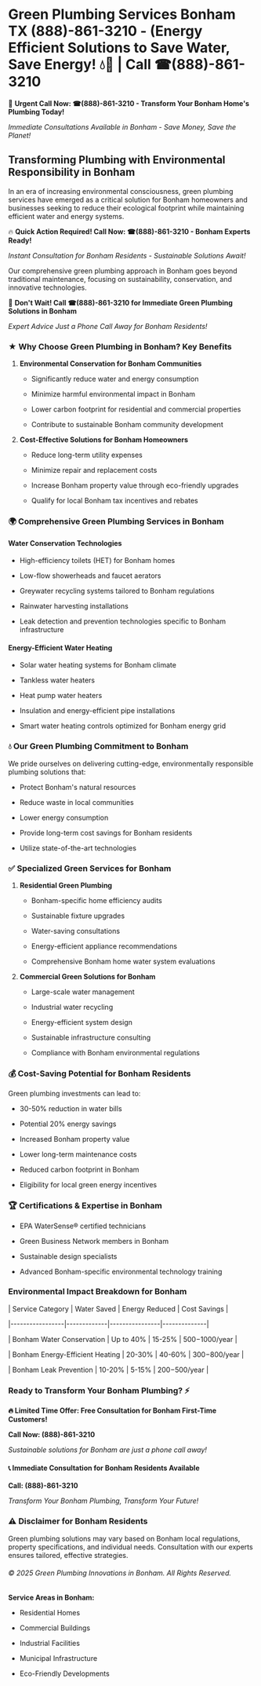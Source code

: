 # Green Plumbing Services Bonham TX (888)-861-3210 - (Energy Efficient Solutions to Save Water, Save Energy! 💧🌿 | Call ☎(888)-861-3210

🚨 **Urgent Call Now: ☎(888)-861-3210 - Transform Your Bonham Home's Plumbing Today!**
*Immediate Consultations Available in Bonham - Save Money, Save the Planet!*

## Transforming Plumbing with Environmental Responsibility in Bonham

In an era of increasing environmental consciousness, green plumbing services have emerged as a critical solution for Bonham homeowners and businesses seeking to reduce their ecological footprint while maintaining efficient water and energy systems. 

🔥 **Quick Action Required! Call Now: ☎(888)-861-3210 - Bonham Experts Ready!**
*Instant Consultation for Bonham Residents - Sustainable Solutions Await!*

Our comprehensive green plumbing approach in Bonham goes beyond traditional maintenance, focusing on sustainability, conservation, and innovative technologies.

🚨 **Don't Wait! Call ☎(888)-861-3210 for Immediate Green Plumbing Solutions in Bonham**
*Expert Advice Just a Phone Call Away for Bonham Residents!*

### ★ Why Choose Green Plumbing in Bonham? Key Benefits

1. **Environmental Conservation for Bonham Communities** 
   - Significantly reduce water and energy consumption
   - Minimize harmful environmental impact in Bonham
   - Lower carbon footprint for residential and commercial properties
   - Contribute to sustainable Bonham community development

2. **Cost-Effective Solutions for Bonham Homeowners** 
   - Reduce long-term utility expenses
   - Minimize repair and replacement costs
   - Increase Bonham property value through eco-friendly upgrades
   - Qualify for local Bonham tax incentives and rebates

### 🌍 Comprehensive Green Plumbing Services in Bonham

#### Water Conservation Technologies
- High-efficiency toilets (HET) for Bonham homes
- Low-flow showerheads and faucet aerators
- Greywater recycling systems tailored to Bonham regulations
- Rainwater harvesting installations
- Leak detection and prevention technologies specific to Bonham infrastructure

#### Energy-Efficient Water Heating
- Solar water heating systems for Bonham climate
- Tankless water heaters
- Heat pump water heaters
- Insulation and energy-efficient pipe installations
- Smart water heating controls optimized for Bonham energy grid

### 💧 Our Green Plumbing Commitment to Bonham

We pride ourselves on delivering cutting-edge, environmentally responsible plumbing solutions that:
- Protect Bonham's natural resources
- Reduce waste in local communities
- Lower energy consumption
- Provide long-term cost savings for Bonham residents
- Utilize state-of-the-art technologies

### ✅ Specialized Green Services for Bonham

1. **Residential Green Plumbing**
   - Bonham-specific home efficiency audits
   - Sustainable fixture upgrades
   - Water-saving consultations
   - Energy-efficient appliance recommendations
   - Comprehensive Bonham home water system evaluations

2. **Commercial Green Solutions for Bonham**
   - Large-scale water management
   - Industrial water recycling
   - Energy-efficient system design
   - Sustainable infrastructure consulting
   - Compliance with Bonham environmental regulations

### 💰 Cost-Saving Potential for Bonham Residents

Green plumbing investments can lead to:
- 30-50% reduction in water bills
- Potential 20% energy savings
- Increased Bonham property value
- Lower long-term maintenance costs
- Reduced carbon footprint in Bonham
- Eligibility for local green energy incentives

### 🏆 Certifications & Expertise in Bonham

- EPA WaterSense® certified technicians
- Green Business Network members in Bonham
- Sustainable design specialists
- Advanced Bonham-specific environmental technology training

### Environmental Impact Breakdown for Bonham

| Service Category | Water Saved | Energy Reduced | Cost Savings |
|-----------------|-------------|----------------|--------------|
| Bonham Water Conservation | Up to 40% | 15-25% | $500-$1000/year |
| Bonham Energy-Efficient Heating | 20-30% | 40-60% | $300-$800/year |
| Bonham Leak Prevention | 10-20% | 5-15% | $200-$500/year |

### Ready to Transform Your Bonham Plumbing? ⚡

**🔥 Limited Time Offer: Free Consultation for Bonham First-Time Customers!**

**Call Now: (888)-861-3210**
*Sustainable solutions for Bonham are just a phone call away!*

#### 📞 Immediate Consultation for Bonham Residents Available

**Call: (888)-861-3210**
*Transform Your Bonham Plumbing, Transform Your Future!*

### ⚠️ Disclaimer for Bonham Residents

Green plumbing solutions may vary based on Bonham local regulations, property specifications, and individual needs. Consultation with our experts ensures tailored, effective strategies.

###### © 2025 Green Plumbing Innovations in Bonham. All Rights Reserved.

**Service Areas in Bonham:** 
- Residential Homes
- Commercial Buildings
- Industrial Facilities
- Municipal Infrastructure
- Eco-Friendly Developments